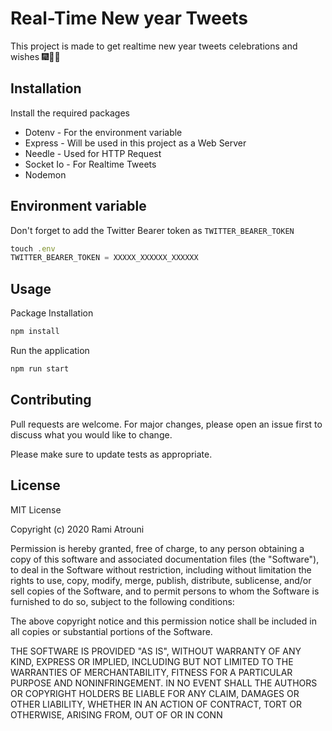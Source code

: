 # Real-Time New year  Tweets

This project is made to get realtime new year tweets celebrations and wishes 🎆🍾🎉

## Installation

Install the required packages
* Dotenv - For the environment variable
* Express - Will be used in this project as a Web Server
* Needle - Used for HTTP Request 
* Socket Io - For Realtime Tweets
* Nodemon 

## Environment variable

Don't forget to add the Twitter Bearer token as ```TWITTER_BEARER_TOKEN```

```js
touch .env
TWITTER_BEARER_TOKEN = XXXXX_XXXXXX_XXXXXX
```

## Usage
Package Installation
```js
npm install
```

Run the application
```js
npm run start 
```

## Contributing
Pull requests are welcome. For major changes, please open an issue first to discuss what you would like to change.

Please make sure to update tests as appropriate.


## License
MIT License

Copyright (c) 2020 Rami Atrouni

Permission is hereby granted, free of charge, to any person obtaining a copy
of this software and associated documentation files (the "Software"), to deal
in the Software without restriction, including without limitation the rights
to use, copy, modify, merge, publish, distribute, sublicense, and/or sell
copies of the Software, and to permit persons to whom the Software is
furnished to do so, subject to the following conditions:

The above copyright notice and this permission notice shall be included in all
copies or substantial portions of the Software.

THE SOFTWARE IS PROVIDED "AS IS", WITHOUT WARRANTY OF ANY KIND, EXPRESS OR
IMPLIED, INCLUDING BUT NOT LIMITED TO THE WARRANTIES OF MERCHANTABILITY,
FITNESS FOR A PARTICULAR PURPOSE AND NONINFRINGEMENT. IN NO EVENT SHALL THE
AUTHORS OR COPYRIGHT HOLDERS BE LIABLE FOR ANY CLAIM, DAMAGES OR OTHER
LIABILITY, WHETHER IN AN ACTION OF CONTRACT, TORT OR OTHERWISE, ARISING FROM,
OUT OF OR IN CONN